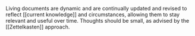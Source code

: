 Living documents are dynamic and are continually updated and revised to reflect [[current knowledge]] and circumstances, allowing them to stay relevant and useful over time. Thoughts should be small, as advised by the [[Zettelkasten]] approach.
